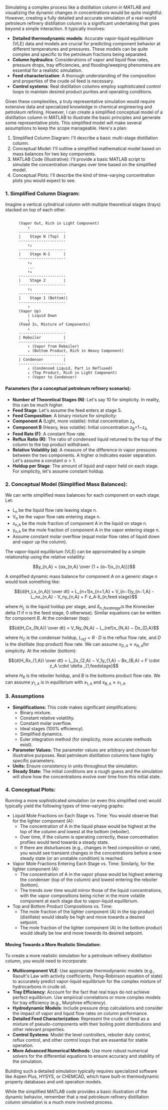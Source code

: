 Simulating a complex process like a distillation column in MATLAB and visualizing the dynamic changes in concentrations would be quite insightful.
However, creating a fully detailed and accurate simulation of a real-world petroleum refinery distillation column is a significant undertaking that goes beyond a simple interaction. It typically involves:
- **Detailed thermodynamic models**: Accurate vapor-liquid equilibrium (VLE) data and models are crucial for predicting component behavior at different temperatures and pressures. These models can be quite complex and specific to the petroleum fractions being separated.
- **Column hydraulics**: Considerations of vapor and liquid flow rates, pressure drops, tray efficiencies, and flooding/weeping phenomena are essential for a realistic simulation.
- **Feed characterization**: A thorough understanding of the composition and properties of the crude oil feed is necessary.
- **Control systems**: Real distillation columns employ sophisticated control loops to maintain desired product purities and operating conditions.

Given these complexities, a truly representative simulation would require extensive data and specialized knowledge in chemical engineering and petroleum refining.
However, I can create a simplified conceptual model of a distillation column in MATLAB to illustrate the basic principles and generate some representative plots. This simplified model will make several assumptions to keep the scope manageable.
Here's a plan:

1. Simplified Column Diagram: I'll describe a basic multi-stage distillation column.
2. Conceptual Model: I'll outline a simplified mathematical model based on mass balances for two key components.
3. MATLAB Code (Illustrative): I'll provide a basic MATLAB script to simulate the concentration changes over time based on the simplified model.
4. Conceptual Plots: I'll describe the kind of time-varying concentration plots you would expect to see.


### 1. Simplified Column Diagram:

Imagine a vertical cylindrical column with multiple theoretical stages (trays) stacked on top of each other.

```

      (Vapor Out, Rich in Light Component)
          ↑
      ---------------------
      |    Stage N (Top)  |
      ---------------------
          ↑↓
      ---------------------
      |    Stage N-1      |
      ---------------------
          ↑↓
          ...
          ↑↓
      ---------------------
      |    Stage 2        |
      ---------------------
          ↑↓
      ---------------------
      |    Stage 1 (Bottom)|
      ---------------------
          ↑
      (Vapor Up)
          | Liquid Down
          ↓
      (Feed In, Mixture of Components)
          ↓
      ---------------------
      | Reboiler          |
      ---------------------
          ↑ (Vapor from Reboiler)
          ↓ (Bottom Product, Rich in Heavy Component)
      ---------------------
      | Condenser         |
      ---------------------
          ↓ (Condensed Liquid, Part is Refluxed)
          ↓ (Top Product, Rich in Light Component)
          ↑ (Vapor to Condenser)
```

#### Parameters (for a conceptual petroleum refinery scenario):

- **Number of Theoretical Stages (N)**: Let's say 10 for simplicity. In reality, this can be much higher.
- **Feed Stage**: Let's assume the feed enters at stage 5.
- **Feed Composition**: A binary mixture for simplicity:
- **Component A** (Light, more volatile): Initial concentration z<sub>A​</sub>
- **Component B** (Heavy, less volatile): Initial concentration z<sub>B</sub>​=1−z<sub>A​</sub>
- **Feed Rate (F)**: A constant flow rate.
- **Reflux Ratio (R)**: The ratio of condensed liquid returned to the top of the column to the top product withdrawn.
- **Relative Volatility (α)**: A measure of the difference in vapor pressures between the two components. A higher α indicates easier separation. Let's assume a constant $α > 1$.
- **Holdup per Stage**: The amount of liquid and vapor held on each stage. For simplicity, let's assume constant holdup.



### 2. Conceptual Model (Simplified Mass Balances):

We can write simplified mass balances for each component on each stage. Let:

- L<sub>n</sub>​ be the liquid flow rate leaving stage n.
- V<sub>n</sub>​ be the vapor flow rate entering stage n.
- x<sub>n,A</sub>​ be the mole fraction of component A in the liquid on stage n.
- y<sub>n,A</sub>​ be the mole fraction of component A in the vapor entering stage n.
- Assume constant molar overflow (equal molar flow rates of liquid down and vapor up the column).

The vapor-liquid equilibrium (VLE) can be approximated by a simple relationship using the relative volatility:

$$y_{n,A} = {​αx_{n,A} \over {1 + (α−1)x_{n,A}}}$$

A simplified dynamic mass balance for component $A$ on a generic stage $n$ would look something like:

$${d(H_Lx_{n,A}) \over dt} = L_{n+1}x_{n+1,A} + V_{n−1}y_{n−1,A} - L_nx_{n,A} - V_ny_{n,A} + F⋅z_A⋅δ_{n,feed stage​}$$

where $H_L$ is the liquid holdup per stage, and $δ_{n,feed stage}$​ is the Kronecker delta (1 if $n$ is the feed stage, 0 otherwise). Similar equations can be written for component $B$.
At the condenser (top):

$${d(H_Cx_{N,A}) \over dt} = V_Ny_{N,A} − L_{ref}x_{N,A} − Dx_{D,A​}$$

where ${H_C}$ is the condenser holdup, $L_{ref} = R⋅D$ is the reflux flow rate, and $D$ is the distillate (top product) flow rate. We can assume $x_{D,A} ≈ x_{N,A}$​ for simplicity.
At the reboiler (bottom):

$${d(H_Rx_{1,A}) \over dt} = L_2x_{2,A} − V_1y_{1,A} − Bx_{B,A} + F \cdot z_A \cdot \delta _{1,feedstage}$$

where $H_R$​ is the reboiler holdup, and $B$ is the bottoms product flow rate. We can assume $y_{1,A}$ is in equilibrium with $x_{1,A}$ and $x_{B,A} ≈ x_{1,A}$.

### 3. Assumptions

* **Simplifications:**
This code makes significant simplifications:
    * Binary mixture.
    * Constant relative volatility.
    * Constant molar overflow.
    * Ideal stages (100% efficiency).
    * Simplified dynamics.
    * Euler integration method (for simplicity, more accurate methods exist).
* **Parameter Values:** The parameter values are arbitrary and chosen for illustrative purposes. Real petroleum distillation columns have highly specific parameters.
* **Units:** Ensure consistency in units throughout the simulation.
* **Steady State:** The initial conditions are a rough guess and the simulation will show how the concentrations evolve over time from this initial state.

### 4. Conceptual Plots:
Running a more sophisticated simulation (or even this simplified one) would typically yield the following types of time-varying graphs:

* Liquid Mole Fractions on Each Stage vs. Time: You would observe that for the lighter component (A):
    * The concentration of A in the liquid phase would be highest at the top of the column and lowest at the bottom (reboiler).
    * Over time, if the column is operating correctly, these concentration profiles would tend towards a steady state.
    * If there are disturbances (e.g., changes in feed composition or rate), you would see transient changes in the concentrations before a new steady state (or an unstable condition) is reached.
* Vapor Mole Fractions Entering Each Stage vs. Time: Similarly, for the lighter component (A):
    * The concentration of A in the vapor phase would be highest entering the condenser (top of the column) and lowest entering the reboiler (bottom).
    * The trends over time would mirror those of the liquid concentrations, with the vapor compositions being richer in the more volatile component at each stage due to vapor-liquid equilibrium.
* Top and Bottom Product Compositions vs. Time:
    * The mole fraction of the lighter component (A) in the top product (distillate) would ideally be high and move towards a desired setpoint.
    * The mole fraction of the lighter component (A) in the bottom product would ideally be low and move towards its desired setpoint.

#### Moving Towards a More Realistic Simulation:

To create a more realistic simulation for a petroleum refinery distillation column, you would need to incorporate:
* **Multicomponent VLE**: Use appropriate thermodynamic models (e.g., Raoult's Law with activity coefficients, Peng-Robinson equation of state) to accurately predict vapor-liquid equilibrium for the complex mixture of hydrocarbons in crude oil.
* **Tray Efficiency**: Account for the fact that real trays do not achieve perfect equilibrium. Use empirical correlations or more complex models for tray efficiency (e.g., Murphree efficiency).
* **Hydrodynamic Models**: Include pressure drop calculations and consider the impact of vapor and liquid flow rates on column performance.
* **Detailed Feed Characterization**: Represent the crude oil feed as a mixture of pseudo-components with their boiling point distributions and other relevant properties.
* **Control Systems**: Model the level controllers, reboiler duty control, reflux control, and other control loops that are essential for stable operation.
* **More Advanced Numerical Methods**: Use more robust numerical solvers for the differential equations to ensure accuracy and stability of the simulation.

Building such a detailed simulation typically requires specialized software like Aspen Plus, HYSYS, or CHEMCAD, which have built-in thermodynamic property databases and unit operation models.

While the simplified MATLAB code provides a basic illustration of the dynamic behavior, remember that a real petroleum refinery distillation column simulation is a much more involved process.
